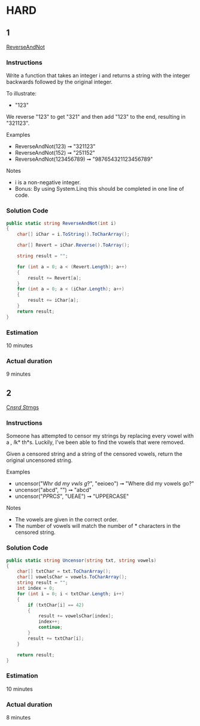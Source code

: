 # HARD

## 1  

[ReverseAndNot](https://edabit.com/challenge/YGhgctqPsKQxQQCFS)

### Instructions
Write a function that takes an integer i and returns a string with the integer backwards followed by the original integer.

To illustrate:
- "123"

We reverse "123" to get "321" and then add "123" to the end, resulting in "321123".

Examples
- ReverseAndNot(123) ➞ "321123"
- ReverseAndNot(152) ➞ "251152"
- ReverseAndNot(123456789) ➞ "987654321123456789"

Notes
- i is a non-negative integer.
- Bonus: By using System.Linq this should be completed in one line of code.

### Solution Code  

```cs
public static string ReverseAndNot(int i)
{
    char[] iChar = i.ToString().ToCharArray();

    char[] Revert = iChar.Reverse().ToArray();

    string result = "";

    for (int a = 0; a < (Revert.Length); a++)
    {
        result += Revert[a];
    }
    for (int a = 0; a < (iChar.Length); a++)
    {
        result += iChar[a];
    }
    return result;
}
```

### Estimation
10 minutes

### Actual duration
9 minutes

## 2  

[C*ns*r*d Str*ngs](https://edabit.com/challenge/wunaXvZw3WctYioeC)

### Instructions
Someone has attempted to censor my strings by replacing every vowel with a *, l*k* th*s. Luckily, I've been able to find the vowels that were removed.

Given a censored string and a string of the censored vowels, return the original uncensored string.

Examples
- uncensor("Wh*r* d*d my v*w*ls g*?", "eeioeo") ➞ "Where did my vowels go?"
- uncensor("abcd", "") ➞ "abcd"
- uncensor("*PP*RC*S*", "UEAE") ➞ "UPPERCASE"

Notes
- The vowels are given in the correct order.
- The number of vowels will match the number of * characters in the censored string.

### Solution Code  

```cs
public static string Uncensor(string txt, string vowels)
{
    char[] txtChar = txt.ToCharArray();
    char[] vowelsChar = vowels.ToCharArray();
    string result = "";
    int index = 0;
    for (int i = 0; i < txtChar.Length; i++)
    {
        if (txtChar[i] == 42)
        {
            result += vowelsChar[index];
            index++;
            continue;
        }
        result += txtChar[i];
    }

    return result;
}
```

### Estimation
10 minutes

### Actual duration
8 minutes